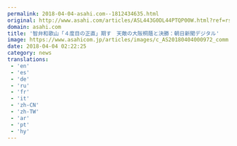 ```yaml
---
permalink: 2018-04-04-asahi.com--1812434635.html
original: http://www.asahi.com/articles/ASL443G0DL44PTQP00W.html?ref=rss
domain: asahi.com
title: '智弁和歌山「４度目の正直」期す　天敵の大阪桐蔭と決勝：朝日新聞デジタル'
image: https://www.asahicom.jp/articles/images/c_AS20180404000972_comm.jpg
date: 2018-04-04 02:22:25
category: news
translations: 
 - 'en'
 - 'es'
 - 'de'
 - 'ru'
 - 'fr'
 - 'it'
 - 'zh-CN'
 - 'zh-TW'
 - 'ar'
 - 'pt'
 - 'hy'
---
```


